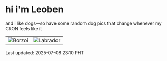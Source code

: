 # hi i'm Leoben

and i like dogs—so have some random dog pics that change whenever my CRON feels like it

|  |  |
|--------|----------|
| ![Borzoi](https://random-dog-vercel.vercel.app/api/random-borzoi?v=1751987442) | ![Labrador](https://random-dog-vercel.vercel.app/api/random-labrador?v=1751987442) |

Last updated: 2025-07-08 23:10 PHT

